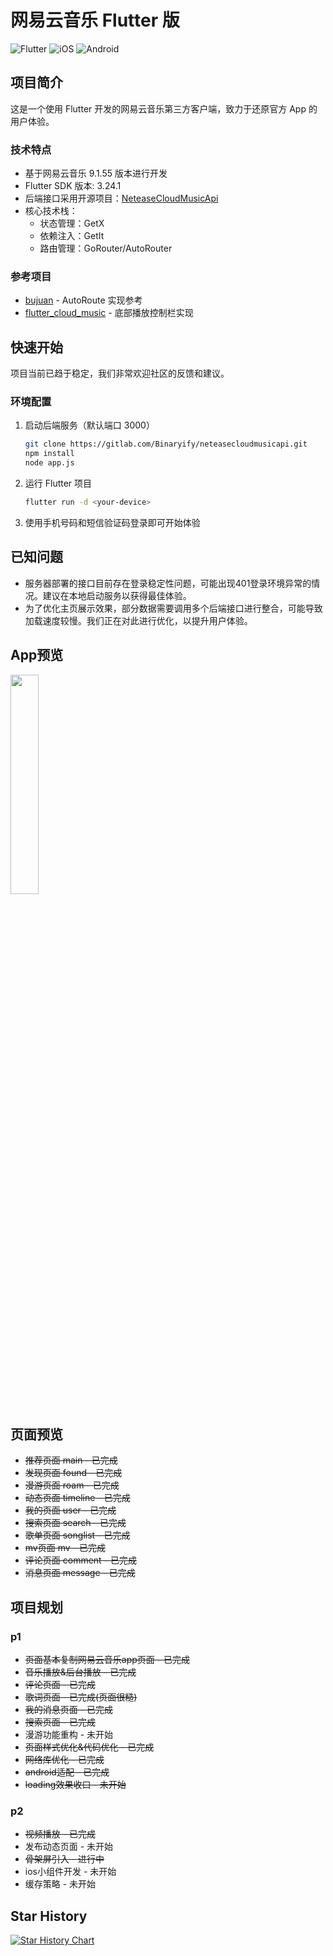 # 网易云音乐 Flutter 版

![Flutter](https://img.shields.io/badge/flutter-v3.24.1-blue)
![iOS](https://img.shields.io/badge/iOS-12.0+-lightgrey)
![Android](https://img.shields.io/badge/Android-6.0+-brightgreen)



## 项目简介

这是一个使用 Flutter 开发的网易云音乐第三方客户端，致力于还原官方 App 的用户体验。

### 技术特点

- 基于网易云音乐 9.1.55 版本进行开发
- Flutter SDK 版本: 3.24.1
- 后端接口采用开源项目：[NeteaseCloudMusicApi](https://github.com/Binaryify/NeteaseCloudMusicApi)
- 核心技术栈：
  - 状态管理：GetX
  - 依赖注入：GetIt
  - 路由管理：GoRouter/AutoRouter

### 参考项目

- [bujuan](https://github.com/2697a/bujuan) - AutoRoute 实现参考
- [flutter_cloud_music](https://gitee.com/master_xing/flutter_cloud_music) - 底部播放控制栏实现

## 快速开始

项目当前已趋于稳定，我们非常欢迎社区的反馈和建议。

### 环境配置

1. 启动后端服务（默认端口 3000）
   ```bash
   git clone https://gitlab.com/Binaryify/neteasecloudmusicapi.git
   npm install
   node app.js
   ```

2. 运行 Flutter 项目
   ```bash
   flutter run -d <your-device>
   ```

3. 使用手机号码和短信验证码登录即可开始体验

## 已知问题

- 服务器部署的接口目前存在登录稳定性问题，可能出现401登录环境异常的情况。建议在本地启动服务以获得最佳体验。
- 为了优化主页展示效果，部分数据需要调用多个后端接口进行整合，可能导致加载速度较慢。我们正在对此进行优化，以提升用户体验。

## App预览

<img src="showcase/show_gif.gif" width="30%" style="display:inline-block;" />

## 页面预览

- ~~推荐页面 main - 已完成~~
- ~~发现页面 found - 已完成~~
- ~~漫游页面 roam - 已完成~~
- ~~动态页面 timeline - 已完成~~
- ~~我的页面 user - 已完成~~
- ~~搜索页面 search - 已完成~~
- ~~歌单页面 songlist - 已完成~~
- ~~mv页面 mv - 已完成~~
- ~~评论页面 comment - 已完成~~
- ~~消息页面 message - 已完成~~

## 项目规划

### p1

- ~~页面基本复制网易云音乐app页面 - 已完成~~
- ~~音乐播放&后台播放 - 已完成~~
- ~~评论页面 - 已完成~~
- ~~歌词页面 - 已完成(页面很糙)~~
- ~~我的消息页面 - 已完成~~
- ~~搜索页面 - 已完成~~
- 漫游功能重构 - 未开始
- ~~页面样式优化&代码优化 - 已完成~~
- ~~网络库优化 - 已完成~~
- ~~android适配 - 已完成~~
- ~~loading效果收口 - 未开始~~

### p2

- ~~视频播放 - 已完成~~
- 发布动态页面 - 未开始
- ~~骨架屏引入 - 进行中~~
- ios小组件开发 - 未开始
- 缓存策略 - 未开始

## Star History

[![Star History Chart](https://api.star-history.com/svg?repos=Hao-yiwen/netease_cloud_music_app&type=Date)](https://star-history.com/#Hao-yiwen/netease_cloud_music_app)